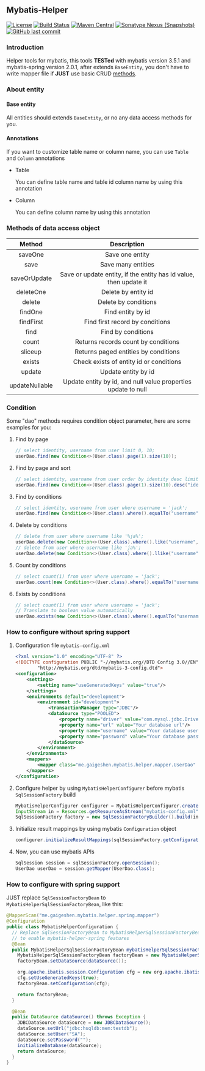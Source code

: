 ## Mybatis-Helper

[![License](http://img.shields.io/:license-apache-brightgreen.svg)](http://www.apache.org/licenses/LICENSE-2.0.html)
[![Build Status](https://travis-ci.org/gaigeshen/mybatis-helper.svg?branch=develop)](https://travis-ci.org/gaigeshen/mybatis-helper)
[![Maven Central](https://img.shields.io/maven-central/v/me.gaigeshen.mybatis/mybatis-helper.svg)](http://mvnrepository.com/artifact/me.gaigeshen.mybatis/mybatis-helper)
[![Sonatype Nexus (Snapshots)](https://img.shields.io/nexus/s/https/oss.sonatype.org/me.gaigeshen.mybatis/mybatis-helper.svg)](https://oss.sonatype.org/content/repositories/snapshots/me/gaigeshen/mybatis/mybatis-helper)
[![GitHub last commit](https://img.shields.io/github/last-commit/gaigeshen/mybatis-helper.svg)](https://github.com/gaigeshen/mybatis-helper/commits)

### Introduction

Helper tools for mybatis, this tools **TESTed** with mybatis version 3.5.1 and mybatis-spring version 2.0.1, after extends `BaseEntity`, you don't have to write mapper file if **JUST** use basic CRUD [methods](#Methods-of-data-access-object).

### About entity

#### Base entity

All entities should extends `BaseEntity`, or no any data access methods for you.

#### Annotations

If you want to customize table name or column name, you can use `Table` and `Column` annotations

- Table

  You can define table name and table id column name by using this annotation

- Column

  You can define column name by using this annotation

### Methods of data access object

|     Method     |                         Description                          |
| :------------: | :----------------------------------------------------------: |
|    saveOne     |                       Save one entity                        |
|      save      |                      Save many entities                      |
|  saveOrUpdate  | Save or update entity, if the entity has id value, then update it |
|   deleteOne    |                     Delete by entity id                      |
|     delete     |                     Delete by conditions                     |
|    findOne     |                      Find entity by id                       |
|   findFirst    |               Find first record by conditions                |
|      find      |                      Find by conditions                      |
|     count      |             Returns records count by conditions              |
|    sliceup     |             Returns paged entities by conditions             |
|     exists     |           Check exists of entity id or conditions            |
|     update     |                     Update entity by id                      |
| updateNullable | Update entity by id, and null value properties update to null |

### Condition

Some "dao" methods requires condition object parameter, here are some examples for you:

1. Find by page

   ```java
   // select identity, username from user limit 0, 10;
   userDao.find(new Condition<>(User.class).page(1).size(10));
   ```

2. Find by page and sort

   ```java
   // select identity, username from user order by identity desc limit 0, 10;
   userDao.find(new Condition<>(User.class).page(1).size(10).desc("identity"));
   ```

3. Find by conditions

   ```java
   // select identity, username from user where username = 'jack';
   userDao.find(new Condition<>(User.class).where().equalTo("username","jack").end());
   ```

4. Delete by conditions

   ```java
   // delete from user where username like '%ja%';
   userDao.delete(new Condition<>(User.class).where().like("username","ja").end());
   // delete from user where username like 'ja%';
   userDao.delete(new Condition<>(User.class).where().llike("username","ja").end());
   ```

5. Count by conditions

   ```java
   // select count(1) from user where username = 'jack';
   userDao.count(new Condition<>(User.class).where().equalTo("username","jack").end());
   ```

6. Exists by conditions

   ```java
   // select count(1) from user where username = 'jack';
   // Translate to boolean value automatically
   userDao.exists(new Condition<>(User.class).where().equalTo("username","jack").end());
   ```

### How to configure without spring support

1. Configuration file `mybatis-config.xml`

   ```xml
   <?xml version="1.0" encoding="UTF-8" ?>
   <!DOCTYPE configuration PUBLIC "-//mybatis.org//DTD Config 3.0//EN"
           "http://mybatis.org/dtd/mybatis-3-config.dtd">
   <configuration>
       <settings>
           <setting name="useGeneratedKeys" value="true"/>
       </settings>
       <environments default="development">
           <environment id="development">
               <transactionManager type="JDBC"/>
               <dataSource type="POOLED">
                   <property name="driver" value="com.mysql.jdbc.Driver"/>
                   <property name="url" value="Your database url"/>
                   <property name="username" value="Your database username"/>
                   <property name="password" value="Your database password"/>
               </dataSource>
           </environment>
       </environments>
       <mappers>
           <mapper class="me.gaigeshen.mybatis.helper.mapper.UserDao" />
       </mappers>
   </configuration>
   ```

2. Configure helper by using `MybatisHelperConfigurer` before mybatis `SqlSessionFactory` build

   ```java
   MybatisHelperConfigurer configurer = MybatisHelperConfigurer.create().configure();
   InputStream in = Resources.getResourceAsStream("mybatis-config.xml");
   SqlSessionFactory factory = new SqlSessionFactoryBuilder().build(in);
   ```

3. Initialize result mappings by using mybatis `Configuration` object

   ```java
   configurer.initializeResultMappings(sqlSessionFactory.getConfiguration());
   ```

4. Now, you can use mybatis APIs

   ```java
   SqlSession session = sqlSessionFactory.openSession();
   UserDao userDao = session.getMapper(UserDao.class);
   ```

### How to configure with spring support

JUST replace `SqlSessionFactoryBean` to `MybatisHelperSqlSessionFactoryBean`, like this:

```java
@MapperScan("me.gaigeshen.mybatis.helper.spring.mapper")
@Configuration
public class MybatisHelperConfiguration {
  // Replace SqlSessionFactoryBean to MybatisHelperSqlSessionFactoryBean
  // to enable mybatis-helper-spring features
  @Bean
  public MybatisHelperSqlSessionFactoryBean mybatisHelperSqlSessionFactoryBean() throws Exception {
    MybatisHelperSqlSessionFactoryBean factoryBean = new MybatisHelperSqlSessionFactoryBean();
    factoryBean.setDataSource(dataSource());

    org.apache.ibatis.session.Configuration cfg = new org.apache.ibatis.session.Configuration();
    cfg.setUseGeneratedKeys(true);
    factoryBean.setConfiguration(cfg);

    return factoryBean;
  }

  @Bean
  public DataSource dataSource() throws Exception {
    JDBCDataSource dataSource = new JDBCDataSource();
    dataSource.setUrl("jdbc:hsqldb:mem:testdb");
    dataSource.setUser("SA");
    dataSource.setPassword("");
    initializeDatabase(dataSource);
    return dataSource;
  }
}
```

